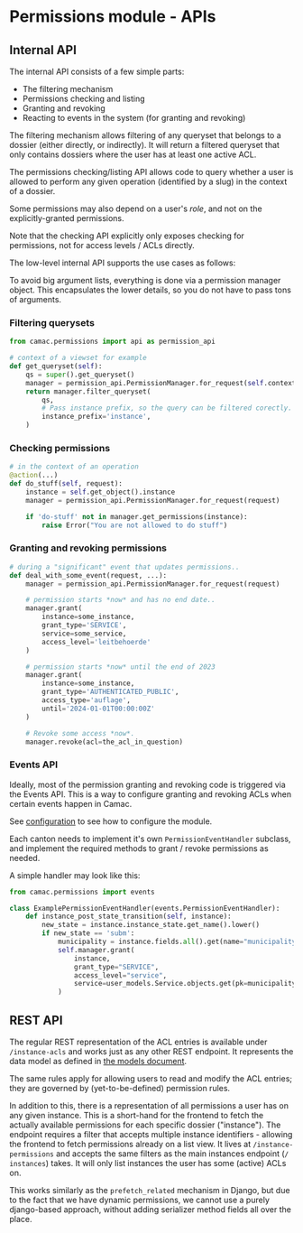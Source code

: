 # Permissions module - APIs

## Internal API

The internal API consists of a few simple parts:

* The filtering mechanism
* Permissions checking and listing
* Granting and revoking
* Reacting to events in the system (for granting and revoking)

The filtering mechanism allows filtering of any queryset that belongs to
a dossier (either directly, or indirectly). It will return a filtered queryset
that only contains dossiers where the user has at least one active ACL.

The permissions checking/listing API allows code to query whether a
user is allowed to perform any given operation (identified by a slug)
in the context of a dossier.

Some permissions may also depend on a user's *role*, and not on the
explicitly-granted permissions.

Note that the checking API explicitly only exposes checking for permissions, not
for access levels / ACLs directly.

The low-level internal API supports the use cases as follows:

To avoid big argument lists, everything is done via a permission manager
object. This encapsulates the lower details, so you do not have to pass
tons of arguments.

### Filtering querysets

```python
from camac.permissions import api as permission_api

# context of a viewset for example
def get_queryset(self):
    qs = super().get_queryset()
    manager = permission_api.PermissionManager.for_request(self.context['request'])
    return manager.filter_queryset(
        qs,
        # Pass instance prefix, so the query can be filtered corectly.
        instance_prefix='instance',
    )

```

### Checking permissions

```python
# in the context of an operation
@action(...)
def do_stuff(self, request):
    instance = self.get_object().instance
    manager = permission_api.PermissionManager.for_request(request)

    if 'do-stuff' not in manager.get_permissions(instance):
        raise Error("You are not allowed to do stuff")

```

### Granting and revoking permissions

```python
# during a "significant" event that updates permissions..
def deal_with_some_event(request, ...):
    manager = permission_api.PermissionManager.for_request(request)

    # permission starts *now* and has no end date..
    manager.grant(
        instance=some_instance,
        grant_type='SERVICE',
        service=some_service,
        access_level='leitbehoerde'
    )

    # permission starts *now* until the end of 2023
    manager.grant(
        instance=some_instance,
        grant_type='AUTHENTICATED_PUBLIC',
        access_type='auflage',
        until='2024-01-01T00:00:00Z'
    )

    # Revoke some access *now*.
    manager.revoke(acl=the_acl_in_question)
```

### Events API

Ideally, most of the permission granting and revoking code is triggered
via the Events API. This is a way to configure granting and revoking ACLs
when certain events happen in Camac.

See [configuration](configuration.md) to see how to configure the module.

Each canton needs to implement it's own `PermissionEventHandler` subclass, and
implement the required methods to grant / revoke permissions as needed.

A simple handler may look like this:

```python
from camac.permissions import events

class ExamplePermissionEventHandler(events.PermissionEventHandler):
    def instance_post_state_transition(self, instance):
        new_state = instance.instance_state.get_name().lower()
        if new_state == 'subm':
            municipality = instance.fields.all().get(name="municipality").value
            self.manager.grant(
                instance,
                grant_type="SERVICE",
                access_level="service",
                service=user_models.Service.objects.get(pk=municipality),
            )
```


## REST API

The regular REST representation of the ACL entries is available under
`/instance-acls` and works just as any other REST endpoint. It
represents the data model as defined in [the models document](./data_model.md).

The same rules apply for allowing users to read and  modify the ACL entries;
they are governed by (yet-to-be-defined) permission rules.

In addition to this, there is a representation of all permissions a user has on
any given instance. This is a short-hand for the frontend to fetch the actually
available permissions for each specific dossier ("instance"). The endpoint
requires a filter that accepts multiple instance identifiers - allowing the
frontend to fetch permissions already on a list view. It lives at `/instance-
permissions` and accepts the same filters as the main instances endpoint (`/
instances`) takes. It will only list instances the user has some (active) ACLs on.

This works similarly as the `prefetch_related` mechanism in Django, but due to
the fact that we have dynamic permissions, we cannot use a purely django-based
approach, without adding serializer method fields all over the place.

